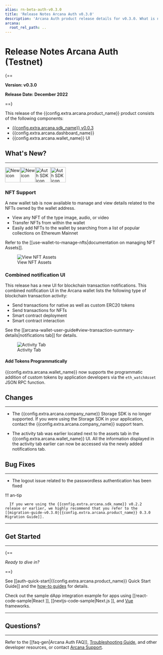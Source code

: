 ```yaml
---
alias: rn-beta-auth-v0.3.0
title: 'Release Notes Arcana Auth v0.3.0'
description: 'Arcana Auth product release details for v0.3.0. What is new, what features have been added, optimizations and performance changes, and more.'
arcana:
  root_rel_path: ..
---
```


# Release Notes Arcana Auth (Testnet)

{==

**Version: v0.3.0**

**Release Date: December 2022**

==}

This release of the {{config.extra.arcana.product_name}} product consists of the following components:

* [{{config.extra.arcana.sdk_name}} v0.0.3](https://www.npmjs.com/package/@arcana/auth/v/0.3.0)
* {{config.extra.arcana.dashboard_name}}
* {{config.extra.arcana.wallet_name}} UI

## What's New?

---

<img src="{{config.extra.arcana.img_dir}}/icon_new_light.{{config.extra.arcana.img_png}}#only-light" alt="New icon" width="50" /><img src="{{config.extra.arcana.img_dir}}/icon_new_dark.{{config.extra.arcana.img_png}}#only-dark" alt="New icon" width="50" /><img src="{{config.extra.arcana.img_dir}}/icons/i_an_authsdk_light.{{config.extra.arcana.img_png}}#only-light" alt="Auth SDK icon" width="50"/><img src="{{config.extra.arcana.img_dir}}/icons/i_an_authsdk_dark.{{config.extra.arcana.img_png}}#only-dark" alt="Auth SDK icon" width="50" />

### NFT Support

A new wallet tab is now available to manage and view details related to the NFTs owned by the wallet address.

  - View any NFT of the type image, audio, or video
  - Transfer NFTs from within the wallet
  - Easily add NFTs to the wallet by searching from a list of popular collections on Ethereum Mainnet
  
Refer to the [[use-wallet-to-manage-nfts|documentation on managing NFT Assets]].

<figure markdown="span">
  <img src="{{config.extra.arcana.img_dir}}/an_wallet_nft_asset_thumbnail.{{config.extra.arcana.img_png}}" class="an-screenshots-noeffects width_35pc" alt="View NFT Assets"/>
  <figcaption>View NFT Assets</figcaption>
</figure>

### Combined notification UI

This release has a new UI for blockchain transaction notifications. This combined notification UI in the Arcana wallet lists the following type of blockchain transaction activity:

  - Send transactions for native as well as custom ERC20 tokens
  - Send transactions for NFTs
  - Smart contract deployment
  - Smart contract interaction

See the [[arcana-wallet-user-guide#view-transaction-summary-details|notifications tab]] for details.

<figure markdown="span">
  <img src="{{config.extra.arcana.img_dir}}/an_wallet_combined_notify.{{config.extra.arcana.img_png}}" class="an-screenshots-noeffects width_35pc" alt="Activity Tab"/>
  <figcaption>Activity Tab</figcaption>
</figure>

#### Add Tokens Programmatically

{{config.extra.arcana.wallet_name}} now supports the programmatic addition of custom tokens by application developers via the `eth_watchAsset` JSON RPC function.

## Changes

---

  - The {{config.extra.arcana.company_name}} Storage SDK is no longer supported. If you were using the Storage SDK in your application, contact the {{config.extra.arcana.company_name}} support team. 

  - The activity tab was earlier located next to the assets tab in the {{config.extra.arcana.wallet_name}} UI. All the information displayed in the activity tab earlier can now be accessed via the newly added notifications tab.

## Bug Fixes

---

  - The logout issue related to the passwordless authentication has been fixed

!!! an-tip

      If you were using the {{config.extra.arcana.sdk_name}} v0.2.2 release or earlier, we highly recommend that you refer to the [[migration-guide-v0.3.0|{{config.extra.arcana.product_name}} 0.3.0 Migration Guide]].

---

## Get Started

---

{==

*Ready to dive in?* 

==}

See [[auth-quick-start|{{config.extra.arcana.product_name}} Quick Start Guide]] and the [how-to guides]({{page.meta.arcana.root_rel_path}}/auth/index.md) for details. 

Check out the sample dApp integration example for apps using [[react-code-sample|React ]], [[nextjs-code-sample|Next.js ]], and [Vue](https://github.com/arcana-network/basic-storage-wallet-integration) frameworks.

---

## Questions? 

---

Refer to the [[faq-gen|Arcana Auth FAQ]], [Troubleshooting Guide]({{page.meta.arcana.root_rel_path}}/troubleshooting.md), and other developer resources, or contact [Arcana Support]({{page.meta.arcana.root_rel_path}}/support/index.md).
